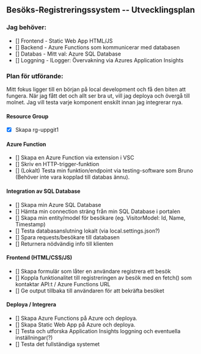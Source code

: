 ## Besöks-Registreringssystem -- Utvecklingsplan

### Jag behöver:

- [] Frontend - Static Web App HTML/JS
- [] Backend - Azure Functions som kommunicerar med databasen
- [] Databas - Mitt val: Azure SQL Database
- [] Loggning - ILogger: Övervakning via Azures Application Insights

### Plan för utförande:

Mitt fokus ligger till en början på local development och få den biten att fungera. När jag fått det och allt ser bra ut, vill jag deploya och övergå till molnet. Jag vill testa varje komponent enskilt innan jag integrerar nya.

#### Resource Group

- [x] Skapa rg-uppgit1

#### Azure Function

- [] Skapa en Azure Function via extension i VSC
- [] Skriv en HTTP-trigger-funktion
- [] (Lokalt) Testa min funktion/endpoint via testing-software som Bruno (Behöver inte vara kopplad till databas ännu).

#### Integration av SQL Database

- [] Skapa min Azure SQL Database
- [] Hämta min connection sträng från min SQL Database i portalen
- [] Skapa min entity/model för besökare (eg. VisitorModel: Id, Name, Timestamp)
- [] Testa databasanslutning lokalt (via local.settings.json?)
- [] Spara requests/besökare till databasen
- [] Returnera nödvändig info till klienten

#### Frontend (HTML/CSS/JS)

- [] Skapa formulär som låter en användare registrera ett besök
- [] Koppla funktionalitet till registreringen av besök med en fetch() som kontaktar API:t / Azure Functions URL
- [] Ge output tillbaka till användaren för att bekräfta besöket

#### Deploya / Integrera

- [] Skapa Azure Functions på Azure och deploya.
- [] Skapa Static Web App på Azure och deploya.
- [] Testa och utforska Application Insights loggning och eventuella inställningar(?)
- [] Testa det fullständiga systemet
